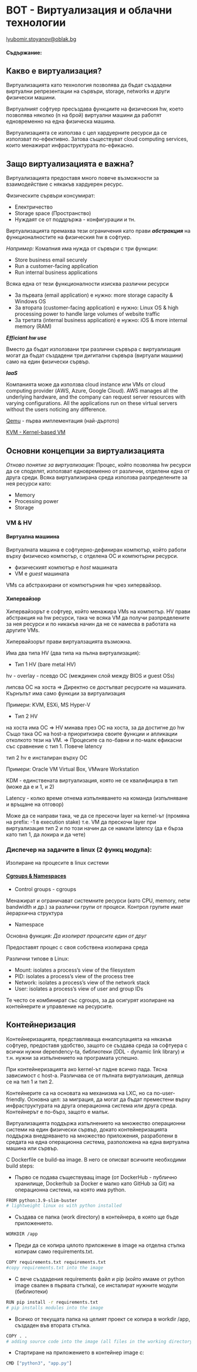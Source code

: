 # ВОТ - Виртуализация и облачни технологии

lyubomir.stoyanov@oblak.bg
#### Съдържание:

## Какво е виртуализация?
Виртуализацията като технология позволява да бъдат създадени виртуални
репрезентации на сървъри, storage, networks и други физически машини. 

Виртуалният софтуер пресъздава функциите на физическия hw, което позволява няколко (n на брой) виртуални машини
да работят едновременно на една физическа машина.

Виртуализацията се използва с цел хардуерните ресурси да се използват по-ефективно. Затова съществуват cloud computing services, които менажират инфраструктурата по-ефикасно.

## Защо виртуализацията е важна?
Виртуализацията предоставя много повече възможности за взаимодействие с някакъв хардуерен ресурс.

Физическите сървъри консумират:
- Електричество
- Storage space (Пространство)
- Нуждаят се от поддрържа - конфигурации и тн.

Виртуализацията премахва тези ограничения като прави ***абстракция*** на
функционалностите на физическия hw в софтуер.

*Например:* Комапния има нужда от сървъри с три функции:
- Store business email securely 
- Run a customer-facing application 
- Run internal business applications

Всяка една от тези функционалности изисква различни ресурси
- За първата (email application) е нужно: more storage capacity & Windows OS
- За втората (customer-facing application) е нужно: Linux OS & high processing power to handle large volumes of website traffic
- За третата (internal business application) е нужно: iOS & more internal memory (RAM)

***Efficiant hw use***

Вместо да бъдат използвани три различни сървъра с виртуализация могат да бъдат създадени три дигитални сървъра (виртуали машини) само на един физически сървър.

***IaaS***

Компанията може да използва cloud instance или VMs от cloud computing provider (АWS, Azure, Google Cloud). 
AWS manages all the underlying hardware, and the company can request server resources with varying configurations. 
All the applications run on these virtual servers without the users noticing any difference.

[Qemu](https://en.wikipedia.org/wiki/QEMU) - първа имплементация (най-дъртото)

[KVM -  Kernel-based VM](https://en.wikipedia.org/wiki/Kernel-based_Virtual_Machine)

## Основни концепции за виртуализацията

*Отново понятие за виртуализация:* Процес, който позволява hw ресурси да се споделят, използват едновременно от различни, отделени една от друга среди.
Всяка виртуализирана среда използва разпределените за нея ресурси като:
- Memory
- Processing power
- Storage

### VM & HV 

#### Виртуална машиина

Виртуалната машина е софтуерно-дефиниран компютър, който работи върху физическо компютър, с отделена ОС и компютърни ресурси.
- физическият компютър е *host* машината
- VM е *guest* машината

VMs са абстрахирани от компютърния hw чрез хипервайзор.

#### Хипервайзор

Хипервайзорът е софтуер, който менажира VMs на компютър.
HV прави абстракция на hw ресурси, така че всяка VM да получи разпределените за нея ресурси и по никакъв начин да не се намесва в работата на другите VMs.

Хипервайзорът прави виртуалзацията възможна.

Има два типа HV (два типа на пълна виртуализация):
- Тип 1 HV (bare metal HV)

hv - overlay - псевдо ОС (междинен слой между BIOS и guest OSs)

липсва ОС на хоста => Директно се достъпват ресурсите на машината. Кърнълът има само функции за виртуализация 

Примери: KVM, ESXi, MS Hyper-V
- Tип 2 HV 

на хоста има ОС => HV минава през ОС на хоста, за да достигне до hw
Също така ОС на host-a приоритизира своите функции и апликации отколкото тези на VM.
=> Процесите са по-бавни и по-малк ефикасни със сравнение с тип 1. Повече latency

тип 2 hv е инсталиран върху ОС

Примери: Oracle VM Virtual Box, VMware Workstation

KDM - единствената виртуализация, която не се квалифицира в тип (може да е и 1, и 2)

Latency - колко време отнема изпълняването на команда (изпълняване и връщане на отговор)

Може да се направи така, че да се прескочи layer на kernel-ът (промяна на prefix: -1  в execution stake) т.е. VM да прескочи layer при виртуализация тип 2 и по този начин да се намали latency (да е бърза като тип 1, да локира и да чете)
### Диспечер на задачите в linux (2 функц модула):
Изолиране на процесите в linux системи 

#### [Cgroups & Namespaces](https://www.nginx.com/blog/what-are-namespaces-cgroups-how-do-they-work/)

- Control groups - cgroups

Менажират и ограничават системните ресурси (като CPU, memory, netw bandwidth и др.) за различни групи от процеси.
Контрол групите имат йерархична структура

- Namespace

Основна функция: *Да изолират процесите един от друг*

Предоставят процес с своя собствена изолирана среда

Различни типове в Linux:
- Mount: isolates a process’s view of the filesystem 
- PID: isolates a process’s view of the process tree 
- Network: isolates a process’s view of the network stack 
- User: isolates a process’s view of user and group IDs

Те често се комбинират със cgroups, за да осигурят изолиране на контейнерите и управление на ресурсите.

## Контейнеризация

Контейнеризацията, представляваща енкапсулацията на някакъв софтуер, предоставя удобство,
защото се създава среда за софтуера с всички нужни dependency-tа, библиотеки (DDL - dynamic link library) и т.н. нужни за изпълнението
на програмата успешно.

При контейнеризацията ако kernel-ът падне всичко пада. Тясна зависимост с host-а.
Различава се от пълната виртуализация, деляща се на тип 1 и тип 2.

Контейнерите са на основата на механизма на LXC, но са по-user-friendly. Основна цел: за миграция, да могат да бъдат преместени върху инфраструктурата на друга операционна система или друга среда.
Контейнерът е по-бърз, защото е малък.

Виртуализацията поддържа изпълнението на множество операционни системи на един физически сървър, докато контейнеризацията поддържа внедряването на множество приложения, разработени в средата на една операционна система, разположена на една виртуална машина или сървър.

С Dockerfile се build-ва image. В него се описват всичките необходими build steps:  
- Първо се подава съществуващ image (от DockerHub - публично хранилище, Dockerhub за Docker е малко като GitHub за Git) на операционна система, на която има python.
```bash
FROM python:3.9-slim-buster
# lightweight linux os with python installed
```
- Създава се папка (work directory) в контейнера, в която ще бъде приложението.
```bash
WORKDIR /app
```
-  Преди да се копира цялото приложение в image на отделна стъпка копирам само requirements.txt.
```bash
COPY requirements.txt requirements.txt
#copy requirements.txt into the image
```
- С вече създадения requirements файл и pip (който имаме от python image свален в първата стъпка), се инсталират нужните модули (библиотеки)
```bash
RUN pip install -r requirements.txt
# pip installs modules into the image
```
- Всичко от текущата папка на целият проект се копира в workdir /app, създаден във втората стъпка.
```bash
COPY . .
# adding source code into the image (all files in the working directory)
```
- Стартиране на приложението в контейнер image с:
```bash
CMD ["python3", "app.py"]
```